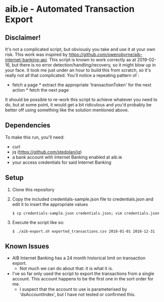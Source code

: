 # aib.ie - Automated Transaction Export

## Disclaimer!
It's not a complicated script, but obviously you take and use it at your own risk. This work was inspired by https://github.com/owenobyrne/aib-internet-banking-api. This script is known to work correctly as at 2019-02-16, but there is no error detection/handling/recovery, so it might blow up in your face. It took me just under an hour to build this from scratch, so it's really not all that complicated. You'll notice a repeating pattern of :
   * fetch a page 
    * extract the appropriate 'transactionToken' for the next action
    * fetch the next page

It should be possible to re-work this script to achieve whatever you need to do, but at some point, it would get a bit ridiculous and you'd probably be better off using something like the solution mentioned above. 

## Dependencies
To make this run, you'll need:
 * curl
 * jq (https://github.com/stedolan/jq)
 * a bank account with Internet Banking enabled at aib.ie
 * your access credentials for said Internet Banking

## Setup
1. Clone this repository
2. Copy the included credentials-sample.json file to credentials.json and edit it to insert the appropriate values
	
	`$ cp credentials-sample.json credentials.json; vim credentials.json`
3. Execute the script like so:
	
	`$ ./aib-export.sh exported_transactions.csv 2018-01-01 2018-12-31`

## Known Issues
 * AIB Internet Banking has a 24 month historical limit on transaction export.
	 * Not much we can do about that: it is what it is.
 * I've so far only used the script to export the transactions from a single account. This account happens to be the first one in the sort order for me.
	 * I suspect that the account to use is parameterised by 'dsAccountIndex', but I have not tested or confirmed this.